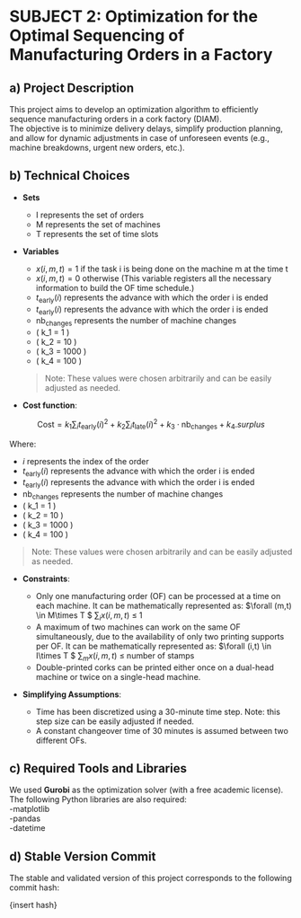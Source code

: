 # SUBJECT 2: Optimization for the Optimal Sequencing of Manufacturing Orders in a Factory

## a) Project Description

This project aims to develop an optimization algorithm to efficiently sequence manufacturing orders in a cork factory (DIAM).  
The objective is to minimize delivery delays, simplify production planning, and allow for dynamic adjustments in case of unforeseen events (e.g., machine breakdowns, urgent new orders, etc.).

## b) Technical Choices
- **Sets**
  - I represents the set of orders
  - M represents the set of machines
  - T represents the set of time slots

- **Variables**
  - $x(i,m,t)=1$ if the task i is being done on the machine m at the time t
  - $x(i,m,t) =0$ otherwise
(This variable registers all the necessary information to build the OF time schedule.)
  - $t_{\text{early}}(i)$ represents the advance with which the order i is ended
  - $t_{\text{early}}(i)$ represents the advance with which the order i is ended
  - $\text{nb}_{\text{changes}}$ represents the number of machine changes
  - \( k_1 = 1 \)
  - \( k_2 = 10 \)
  - \( k_3 = 1000 \)
  -  \( k_4 = 100 \)

  > Note: These values were chosen arbitrarily and can be easily adjusted as needed.
- **Cost function**:

$$
  \text{Cost} = k_1 \sum_i t_{\text{early}}(i)^2 + k_2 \sum_i t_{\text{late}}(i)^2 + k_3 \cdot \text{nb}_{\text{changes}} + k_4 . surplus
  $$

  Where:
  - $i$ represents the index of the order
  - $t_{\text{early}}(i)$ represents the advance with which the order i is ended
  - $t_{\text{early}}(i)$ represents the advance with which the order i is ended
  - $\text{nb}_{\text{changes}}$ represents the number of machine changes
  - \( k_1 = 1 \)
  - \( k_2 = 10 \)
  - \( k_3 = 1000 \)
  -  \( k_4 = 100 \)

  > Note: These values were chosen arbitrarily and can be easily adjusted as needed.
- **Constraints**:
  - Only one manufacturing order (OF) can be processed at a time on each machine.
    It can be mathematically represented as: $\forall (m,t) \in M\times T $ $\sum_i x(i,m,t)$ $\leq$ $1$
  - A maximum of two machines can work on the same OF simultaneously, due to the availability of only two printing supports per OF.
    It can be mathematically represented as: $\forall (i,t) \in I\times T $ $\sum_m x(i,m,t)$ $\leq$ number of stamps
  - Double-printed corks can be printed either once on a dual-head machine or twice on a single-head machine.
  

- **Simplifying Assumptions**:
  - Time has been discretized using a 30-minute time step. Note: this step size can be easily adjusted if needed.
  - A constant changeover time of 30 minutes is assumed between two different OFs.
    
## c) Required Tools and Libraries

We used **Gurobi** as the optimization solver (with a free academic license).  
The following Python libraries are also required:  
  -matplotlib  
  -pandas  
  -datetime  
  

## d) Stable Version Commit

The stable and validated version of this project corresponds to the following commit hash:

{insert hash}

